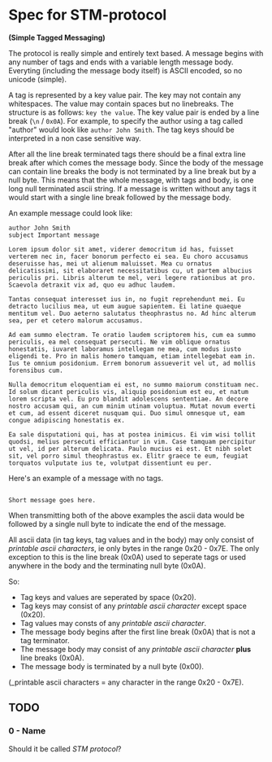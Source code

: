 
# Spec for  STM-protocol
__(Simple Tagged Messaging)__


The protocol is really simple and entirely text based. A message begins with any number of tags and ends with a variable length message body. Everyting (including the message body itself) is ASCII encoded, so no unicode (simple).

A tag is represented by a key value pair. The key may not contain any whitespaces. The value may contain spaces but no linebreaks. The structure is as follows: `key the value`. The key value pair is ended by a line break (`\n` / `0x0A`). For example, to specify the author using a tag called "author" would look like `author John Smith`. The tag keys should be interpreted in a non case sensitive way.

After all the line break terminated tags there should be a final extra line break after which comes the message body. Since the body of the message can contain line breaks the body is not terminated by a line break but by a null byte. This means that the whole message, with tags and body, is one long null terminated ascii string. If a message is written without any tags it would start with a single line break followed by the message body.

An example message could look like:
```
author John Smith
subject Important message

Lorem ipsum dolor sit amet, viderer democritum id has, fuisset verterem nec in, facer bonorum perfecto ei sea. Eu choro accusamus deseruisse has, mei ut alienum maluisset. Mea cu ornatus delicatissimi, sit elaboraret necessitatibus cu, ut partem albucius periculis pri. Libris alterum te mel, veri legere rationibus at pro. Scaevola detraxit vix ad, quo eu adhuc laudem.

Tantas consequat interesset ius in, no fugit reprehendunt mei. Eu detracto lucilius mea, ut eum augue sapientem. Ei latine quaeque mentitum vel. Duo aeterno salutatus theophrastus no. Ad hinc alterum sea, per et cetero malorum accusamus.

Ad eam summo electram. Te oratio laudem scriptorem his, cum ea summo periculis, ea mel consequat persecuti. Ne vim oblique ornatus honestatis, iuvaret laboramus intellegam ne mea, cum modus iusto eligendi te. Pro in malis homero tamquam, etiam intellegebat eam in. Ius te omnium posidonium. Errem bonorum assueverit vel ut, ad mollis forensibus cum.

Nulla democritum eloquentiam ei est, no summo maiorum constituam nec. Id solum dicant periculis vis, aliquip posidonium est eu, et natum lorem scripta vel. Eu pro blandit adolescens sententiae. An decore nostro accusam qui, an cum minim utinam voluptua. Mutat novum everti et cum, ad essent diceret nusquam qui. Duo simul omnesque ut, eam congue adipiscing honestatis ex.

Ea sale disputationi qui, has at postea inimicus. Ei vim wisi tollit quodsi, melius persecuti efficiantur in vim. Case tamquam percipitur ut vel, id per alterum delicata. Paulo mucius ei est. Et nibh solet sit, vel porro simul theophrastus ex. Elitr graece te eum, feugiat torquatos vulputate ius te, volutpat dissentiunt eu per.
```

Here's an example of a message with no tags.
```

Short message goes here.
```

When transmitting both of the above examples the ascii data would be followed by a single null byte to indicate the end of the message.

All ascii data (in tag keys, tag values and in the body) may only consist of _printable ascii characters_, ie only bytes in the range 0x20 - 0x7E. The only exception to this is the line break (0x0A) used to seperate tags or used anywhere in the body and the terminating null byte (0x0A).

So:

+ Tag keys and values are seperated by space (0x20).
+ Tag keys may consist of any _printable ascii character_ except space (0x20).
+ Tag values may consts of any _printable ascii character_.
+ The message body begins after the first line break (0x0A) that is not a tag terminator.
+ The message body may consist of any _printable ascii character_ __plus__ line breaks (0x0A).
+ The message body is terminated by a null byte (0x00).

(_printable ascii characters = any character in the range 0x20 - 0x7E).

## TODO
### 0 - Name
Should it be called _STM protocol_?


